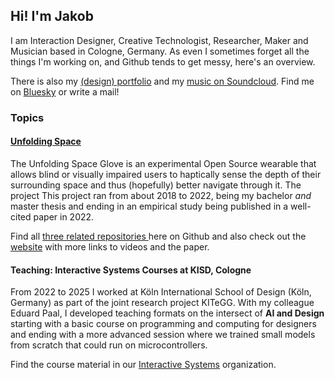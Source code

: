 ## Hi! I'm Jakob

I am Interaction Designer, Creative Technologist, Researcher, Maker and Musician based in Cologne, Germany.
As even I sometimes forget all the things I'm working on, and Github tends to get messy, here's an overview.

There is also my [(design) portfolio](https://www.jakobkilian.de) and my [music on Soundcloud](https://soundcloud.com/praqma).
Find me on [Bluesky](https://bsky.app/profile/jkilian.bsky.social) or write a mail!

### Topics

#### [Unfolding Space](https://github.com/stars/jakobkilian/lists/unfolding-space)
The Unfolding Space Glove is an experimental Open Source wearable that allows blind or visually impaired users to haptically sense the depth of their surrounding space and thus (hopefully) better navigate through it. The project 
This project ran from about 2018 to 2022, being my bachelor _and_ master thesis and ending in an empirical study being published in a well-cited paper in 2022.

Find all [three related repositories ](https://github.com/stars/jakobkilian/lists/unfolding-space) here on Github and also check out the [website](http://unfoldingspace.org/) with more links to videos and the paper.

#### Teaching: Interactive Systems Courses at KISD, Cologne
From 2022 to 2025 I worked at Köln International School of Design (Köln, Germany) as part of the joint research project KITeGG. With my colleague Eduard Paal, I developed teaching formats on the intersect of **AI and Design** starting with a basic course on programming and computing for designers and ending with a more advanced session where we trained small models from scratch that could run on microcontrollers. 

Find the course material in our [Interactive Systems](https://github.com/KISDinteractive) organization.
